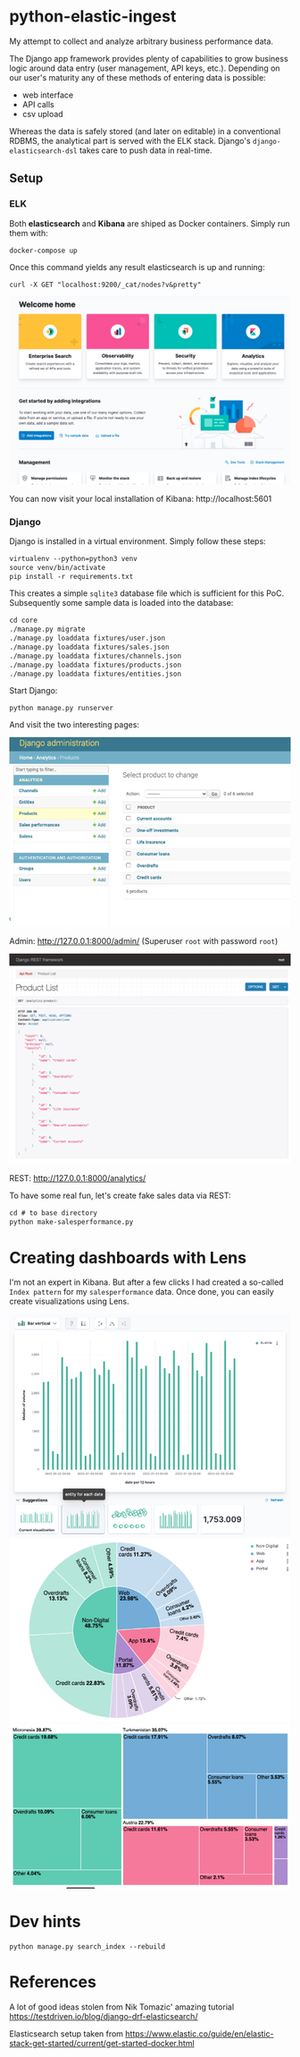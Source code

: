 # python-elastic-ingest

My attempt to collect and analyze arbitrary business performance data.

The Django app framework provides plenty of capabilities to grow business logic around data entry (user management, API keys, etc.). Depending on our user's
maturity any of these methods of entering data is possible:

- web interface
- API calls
- csv upload

Whereas the data is safely stored (and later on editable) in a conventional
RDBMS, the analytical part is served with the ELK stack. Django's 
`django-elasticsearch-dsl` takes care to push data in real-time. 

## Setup

### ELK

Both **elasticsearch** and **Kibana** are shiped as Docker containers. Simply
run them with:

```
docker-compose up
```

Once this command yields any result elasticsearch is up and running:

```
curl -X GET "localhost:9200/_cat/nodes?v&pretty"
```

![](docs/kibana.png)

You can now visit your local installation of Kibana: http://localhost:5601


### Django

Django is installed in a virtual environment. Simply follow these steps:

```
virtualenv --python=python3 venv
source venv/bin/activate
pip install -r requirements.txt
```

This creates a simple `sqlite3` database file which is sufficient for this
PoC. Subsequently some sample data is loaded into the database:

```
cd core
./manage.py migrate
./manage.py loaddata fixtures/user.json
./manage.py loaddata fixtures/sales.json
./manage.py loaddata fixtures/channels.json
./manage.py loaddata fixtures/products.json
./manage.py loaddata fixtures/entities.json
```

Start Django:

```
python manage.py runserver
```

And visit the two interesting pages:

![](docs/django-admin.png)

Admin: http://127.0.0.1:8000/admin/ (Superuser `root` with password `root`)
 
![](docs/django-rest.png)

REST: http://127.0.0.1:8000/analytics/


To have some real fun, let's create fake sales data via REST:

```
cd # to base directory
python make-salesperformance.py
```

# Creating dashboards with Lens

I'm not an expert in Kibana. But after a few clicks I had created a so-called
`Index pattern` for my `salesperformance` data. Once done, you can easily
create visualizations using Lens.

![](docs/timeseries-sales-austria.png)
![](docs/product-by-channel.png)
![](docs/product-by-country.png)

# Dev hints
```
python manage.py search_index --rebuild
```

# References

A lot of good ideas stolen from Nik Tomazic' amazing tutorial https://testdriven.io/blog/django-drf-elasticsearch/

Elasticsearch setup taken from https://www.elastic.co/guide/en/elastic-stack-get-started/current/get-started-docker.html